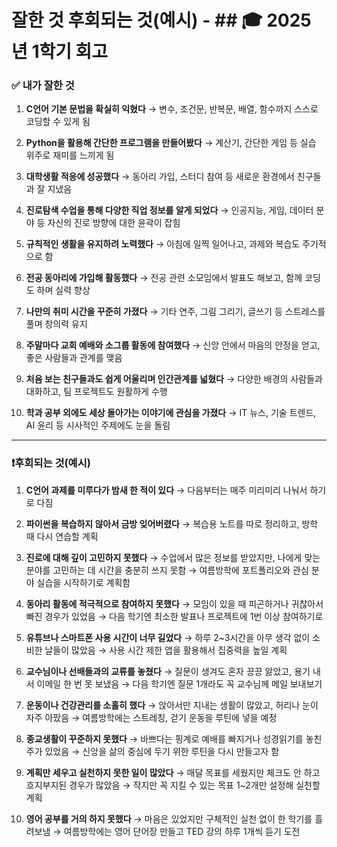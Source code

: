# 잘한 것 후회되는 것(예시) - ## 🎓 2025년 1학기 회고

### ✅ 내가 잘한 것

1. **C언어 기본 문법을 확실히 익혔다**
   → 변수, 조건문, 반복문, 배열, 함수까지 스스로 코딩할 수 있게 됨

2. **Python을 활용해 간단한 프로그램을 만들어봤다**
   → 계산기, 간단한 게임 등 실습 위주로 재미를 느끼게 됨

3. **대학생활 적응에 성공했다**
   → 동아리 가입, 스터디 참여 등 새로운 환경에서 친구들과 잘 지냈음

4. **진로탐색 수업을 통해 다양한 직업 정보를 알게 되었다**
   → 인공지능, 게임, 데이터 분야 등 자신의 진로 방향에 대한 윤곽이 잡힘

5. **규칙적인 생활을 유지하려 노력했다**
   → 아침에 일찍 일어나고, 과제와 복습도 주기적으로 함

6. **전공 동아리에 가입해 활동했다**
   → 전공 관련 소모임에서 발표도 해보고, 함께 코딩도 하며 실력 향상

7. **나만의 취미 시간을 꾸준히 가졌다**
   → 기타 연주, 그림 그리기, 글쓰기 등 스트레스를 풀며 창의력 유지

8. **주말마다 교회 예배와 소그룹 활동에 참여했다**
   → 신앙 안에서 마음의 안정을 얻고, 좋은 사람들과 관계를 맺음

9. **처음 보는 친구들과도 쉽게 어울리며 인간관계를 넓혔다**
   → 다양한 배경의 사람들과 대화하고, 팀 프로젝트도 원활하게 수행

10. **학과 공부 외에도 세상 돌아가는 이야기에 관심을 가졌다**
    → IT 뉴스, 기술 트렌드, AI 윤리 등 시사적인 주제에도 눈을 돌림

---

### ❗후회되는 것(예시)

1. **C언어 과제를 미루다가 밤새 한 적이 있다**
   → 다음부터는 매주 미리미리 나눠서 하기로 다짐

2. **파이썬을 복습하지 않아서 금방 잊어버렸다**
   → 복습용 노트를 따로 정리하고, 방학 때 다시 연습할 계획

3. **진로에 대해 깊이 고민하지 못했다**
   → 수업에서 많은 정보를 받았지만, 나에게 맞는 분야를 고민하는 데 시간을 충분히 쓰지 못함
   → 여름방학에 포트폴리오와 관심 분야 실습을 시작하기로 계획함

4. **동아리 활동에 적극적으로 참여하지 못했다**
   → 모임이 있을 때 피곤하거나 귀찮아서 빠진 경우가 있었음
   → 다음 학기엔 최소한 발표나 프로젝트에 1번 이상 참여하기로

5. **유튜브나 스마트폰 사용 시간이 너무 길었다**
   → 하루 2\~3시간을 아무 생각 없이 소비한 날들이 많았음
   → 사용 시간 제한 앱을 활용해서 집중력을 높일 계획

6. **교수님이나 선배들과의 교류를 놓쳤다**
   → 질문이 생겨도 혼자 끙끙 앓았고, 용기 내서 이메일 한 번 못 보냈음
   → 다음 학기엔 질문 1개라도 꼭 교수님께 메일 보내보기

7. **운동이나 건강관리를 소홀히 했다**
   → 앉아서만 지내는 생활이 많았고, 허리나 눈이 자주 아팠음
   → 여름방학에는 스트레칭, 걷기 운동을 루틴에 넣을 예정

8. **종교생활이 꾸준하지 못했다**
   → 바쁘다는 핑계로 예배를 빠지거나 성경읽기를 놓친 주가 있었음
   → 신앙을 삶의 중심에 두기 위한 루틴을 다시 만들고자 함

9. **계획만 세우고 실천하지 못한 일이 많았다**
   → 매달 목표를 세웠지만 체크도 안 하고 흐지부지된 경우가 많았음
   → 작지만 꼭 지킬 수 있는 목표 1\~2개만 설정해 실천할 계획

10. **영어 공부를 거의 하지 못했다**
    → 마음은 있었지만 구체적인 실천 없이 한 학기를 흘려보냄
    → 여름방학에는 영어 단어장 만들고 TED 강의 하루 1개씩 듣기 도전
